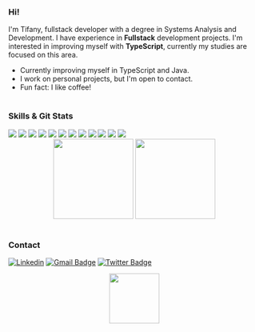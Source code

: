 ### Hi!
I'm Tifany, fullstack developer with a degree in Systems Analysis and Development. I have experience in <strong>Fullstack</strong> development projects. I'm interested in improving myself with <strong>TypeScript</strong>, currently my studies are focused on this area.
+ Currently improving myself in TypeScript and Java.
+ I work on personal projects, but I'm open to contact.
+ Fun fact: I like coffee!

#

### Skills & Git Stats
<div>
<img src="https://img.shields.io/badge/-JavaScript-333333?style=flat&logo=javascript&logoColor=F7DF1E"/> <img src="https://img.shields.io/badge/-TypeScript-333333?style=flat&logo=typescript&logoColor=007ACC"/> <img src="https://img.shields.io/badge/-Node.JS-333333?style=flat&logo=node.js&logoColor=43853D"/> <img src="https://img.shields.io/badge/-React-333333?style=flat&logo=react&logoColor=61DAFB"/> <img src="https://img.shields.io/badge/-CSS-333333?style=flat&logo=css3&logoColor=1572B6"> <img src="https://img.shields.io/badge/-HTML-333333?style=flat&logo=html5&logoColor=E34F26"> <img src="https://img.shields.io/badge/-Tailwind_CSS-333333?style=flat&logo=tailwind-css&logoColor=38B2AC"/> <img src="https://img.shields.io/badge/-Docker-333333?style=flat&logo=docker&logoColor=2496ED"/> <img src="https://img.shields.io/badge/-Next.JS-333333?style=flat&logo=next.js&logoColor=FFFFFF"> <img src="https://img.shields.io/badge/-Remix-333333?style=flat&logo=remix&logoColor=3274C5"/> <img src="https://img.shields.io/badge/-Git-333333?style=flat&logo=git&logoColor=F05032"> <img src="https://img.shields.io/badge/-Visual Studio Code-333333?style=flat&logo=visual-studio-code&logoColor=007ACC"> 
</div>

<div align="center">
  <img height="160em" src="https://github-readme-stats.vercel.app/api?username=pinuya&title_color=F8C8DC&text_color=F8C8DC&icon_color=F8C8DC&bg_color=0D1117&border_color=0D1117&include_all_commits=true"/>
  <img height="160em" src="https://github-readme-stats.vercel.app/api/top-langs/?username=pinuya&title_color=F8C8DC&text_color=F8C8DC&bg_color=0D1117&border_color=0D1117&include_all_commits=true&count_private=true&hide=blade,mustache&layout=compact" />  
</div>

#

### Contact
[![Linkedin](https://img.shields.io/badge/linkedin-292D3E?style=flat-square&logo=Linkedin&logoColor=white&link=https://www.linkedin.com/in/tifanyanunes/)](https://www.linkedin.com/in/tifanyanunes/)
[![Gmail Badge](https://img.shields.io/badge/-email-292D3E?style=flat-square&logo=Gmail&logoColor=white&link=mailto:pinuyadeveloper@gmail.com)](mailto:pinuyadeveloper@gmail.com)
[![Twitter Badge](https://img.shields.io/badge/-twitter-292D3E?style=flat-square&logo=Twitter&logoColor=white&link=https://twitter.com/pinuyadev)](https://twitter.com/pinuyadev)

<div align=center>
<img height="100em" src="https://raw.githubusercontent.com/innng/innng/master/assets/kyubey.gif">
</div>
